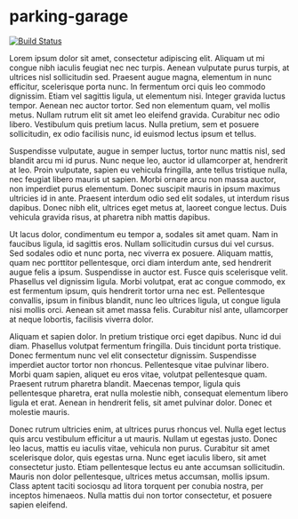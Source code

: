 # parking-garage

[![Build Status](https://travis-ci.org/callmepills/parking-garage.svg?branch=master)](https://travis-ci.org/callmepills/parking-garage)

Lorem ipsum dolor sit amet, consectetur adipiscing elit. Aliquam ut mi congue nibh iaculis feugiat nec nec turpis. Aenean vulputate purus turpis, at ultrices nisl sollicitudin sed. Praesent augue magna, elementum in nunc efficitur, scelerisque porta nunc. In fermentum orci quis leo commodo dignissim. Etiam vel sagittis ligula, ut elementum nisi. Integer gravida luctus tempor. Aenean nec auctor tortor. Sed non elementum quam, vel mollis metus. Nullam rutrum elit sit amet leo eleifend gravida. Curabitur nec odio libero. Vestibulum quis pretium lacus. Nulla pretium, sem et posuere sollicitudin, ex odio facilisis nunc, id euismod lectus ipsum et tellus.

Suspendisse vulputate, augue in semper luctus, tortor nunc mattis nisl, sed blandit arcu mi id purus. Nunc neque leo, auctor id ullamcorper at, hendrerit at leo. Proin vulputate, sapien eu vehicula fringilla, ante tellus tristique nulla, nec feugiat libero mauris ut sapien. Morbi ornare arcu non massa auctor, non imperdiet purus elementum. Donec suscipit mauris in ipsum maximus ultricies id in ante. Praesent interdum odio sed elit sodales, ut interdum risus dapibus. Donec nibh elit, ultrices eget metus at, laoreet congue lectus. Duis vehicula gravida risus, at pharetra nibh mattis dapibus.

Ut lacus dolor, condimentum eu tempor a, sodales sit amet quam. Nam in faucibus ligula, id sagittis eros. Nullam sollicitudin cursus dui vel cursus. Sed sodales odio et nunc porta, nec viverra ex posuere. Aliquam mattis, quam nec porttitor pellentesque, orci diam interdum ante, sed hendrerit augue felis a ipsum. Suspendisse in auctor est. Fusce quis scelerisque velit. Phasellus vel dignissim ligula. Morbi volutpat, erat ac congue commodo, ex est fermentum ipsum, quis hendrerit tortor urna nec est. Pellentesque convallis, ipsum in finibus blandit, nunc leo ultrices ligula, ut congue ligula nisi mollis orci. Aenean sit amet massa felis. Curabitur nisl ante, ullamcorper at neque lobortis, facilisis viverra dolor.

Aliquam et sapien dolor. In pretium tristique orci eget dapibus. Nunc id dui diam. Phasellus volutpat fermentum fringilla. Duis tincidunt porta tristique. Donec fermentum nunc vel elit consectetur dignissim. Suspendisse imperdiet auctor tortor non rhoncus. Pellentesque vitae pulvinar libero. Morbi quam sapien, aliquet eu eros vitae, volutpat pellentesque quam. Praesent rutrum pharetra blandit. Maecenas tempor, ligula quis pellentesque pharetra, erat nulla molestie nibh, consequat elementum libero ligula et erat. Aenean in hendrerit felis, sit amet pulvinar dolor. Donec et molestie mauris.

Donec rutrum ultricies enim, at ultrices purus rhoncus vel. Nulla eget lectus quis arcu vestibulum efficitur a ut mauris. Nullam ut egestas justo. Donec leo lacus, mattis eu iaculis vitae, vehicula non purus. Curabitur sit amet scelerisque dolor, quis egestas urna. Nunc eget iaculis libero, sit amet consectetur justo. Etiam pellentesque lectus eu ante accumsan sollicitudin. Mauris non dolor pellentesque, ultrices metus accumsan, mollis ipsum. Class aptent taciti sociosqu ad litora torquent per conubia nostra, per inceptos himenaeos. Nulla mattis dui non tortor consectetur, et posuere sapien eleifend.
